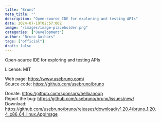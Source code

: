 ```yaml
---
title: "Bruno"
meta_title: ""
description: "Open-source IDE for exploring and testing APIs"
date: 2024-07-10T02:57:00Z
image: "/images/image-placeholder.png"
categories: ["Development"]
author: "Bruno Authors"
tags: ["official"]
draft: false
---
```


Open-source IDE for exploring and testing APIs

License: MIT

Web page: https://www.usebruno.com/  
Source code: https://github.com/usebruno/bruno

Donate: https://github.com/sponsors/helloanoop  
Report the bug: https://github.com/usebruno/bruno/issues/new/  
Download: https://github.com/usebruno/bruno/releases/download/v1.20.4/bruno_1.20.4_x86_64_linux.AppImage
